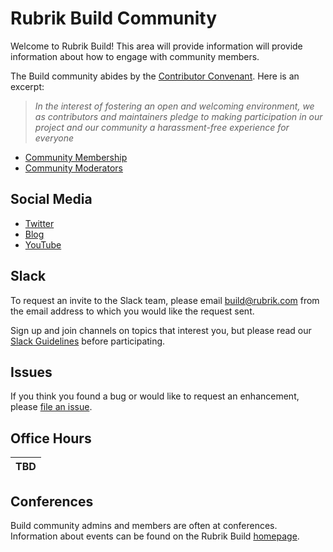 # Rubrik Build Community

Welcome to Rubrik Build! This area will provide information will provide information about how to engage with community members. 

The Build community abides by the [Contributor Convenant](/Code-of-Conduct.md).  Here is an excerpt:

> _In the interest of fostering an open and welcoming environment, we as contributors and maintainers pledge to making participation in our project and our community a harassment-free experience for everyone_

* [Community Membership](/community/community-membership.md)
* [Community Moderators](/community/moderators.md)

## Social Media

* [Twitter](https://twitter.com/RubrikBuild)
* [Blog](https://www.rubrik.com/blog/tag/build/)
* [YouTube](https://www.youtube.com/playlist?list=PLHHKVC-uQ3XjVGDMsIg_iEoYAIb2tx7uC)

## Slack

To request an invite to the Slack team, please email build@rubrik.com from the email address to which you would like the request sent. 

Sign up and join channels on topics that interest you, but please read our [Slack Guidelines](/community/slack-guidelines.md) before participating.

## Issues

If you think you found a bug or would like to request an enhancement, please [file an issue](https://github.com/rubrikinc/welcome-to-rubrik-build/issues).

## Office Hours

|TBD|
|-|

## Conferences

Build community admins and members are often at conferences. Information about events can be found on the Rubrik Build [homepage](https://build.rubrik.com/).
